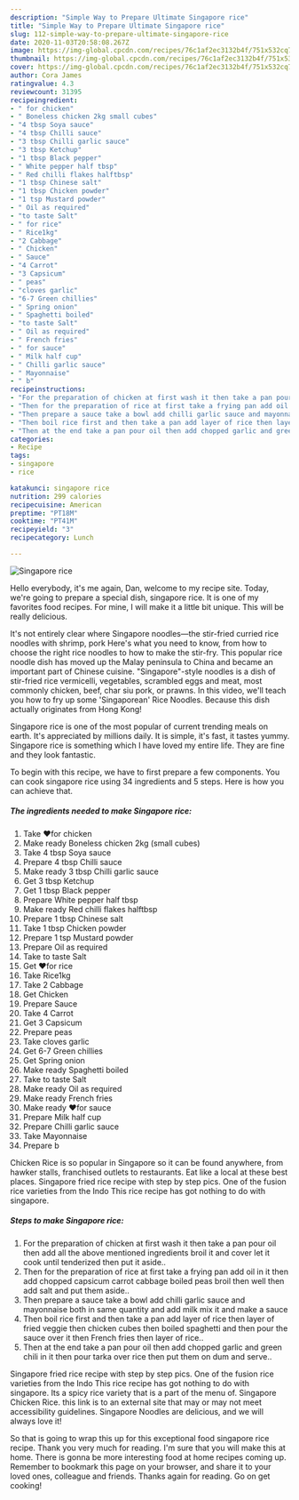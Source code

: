```yaml
---
description: "Simple Way to Prepare Ultimate Singapore rice"
title: "Simple Way to Prepare Ultimate Singapore rice"
slug: 112-simple-way-to-prepare-ultimate-singapore-rice
date: 2020-11-03T20:58:08.267Z
image: https://img-global.cpcdn.com/recipes/76c1af2ec3132b4f/751x532cq70/singapore-rice-recipe-main-photo.jpg
thumbnail: https://img-global.cpcdn.com/recipes/76c1af2ec3132b4f/751x532cq70/singapore-rice-recipe-main-photo.jpg
cover: https://img-global.cpcdn.com/recipes/76c1af2ec3132b4f/751x532cq70/singapore-rice-recipe-main-photo.jpg
author: Cora James
ratingvalue: 4.3
reviewcount: 31395
recipeingredient:
- " for chicken"
- " Boneless chicken 2kg small cubes"
- "4 tbsp Soya sauce"
- "4 tbsp Chilli sauce"
- "3 tbsp Chilli garlic sauce"
- "3 tbsp Ketchup"
- "1 tbsp Black pepper"
- " White pepper half tbsp"
- " Red chilli flakes halftbsp"
- "1 tbsp Chinese salt"
- "1 tbsp Chicken powder"
- "1 tsp Mustard powder"
- " Oil as required"
- "to taste Salt"
- " for rice"
- " Rice1kg"
- "2 Cabbage"
- " Chicken"
- " Sauce"
- "4 Carrot"
- "3 Capsicum"
- " peas"
- "cloves garlic"
- "6-7 Green chillies"
- " Spring onion"
- " Spaghetti boiled"
- "to taste Salt"
- " Oil as required"
- " French fries"
- " for sauce"
- " Milk half cup"
- " Chilli garlic sauce"
- " Mayonnaise"
- " b"
recipeinstructions:
- "For the preparation of chicken at first wash it then take a pan pour oil then add all the above mentioned ingredients broil it and cover let it cook until tenderized then put it aside.."
- "Then for the preparation of rice at first take a frying pan add oil in it then add chopped capsicum carrot cabbage boiled peas broil then well then add salt and put them aside.."
- "Then prepare a sauce take a bowl add chilli garlic sauce and mayonnaise both in same quantity and add milk mix it and make a sauce"
- "Then boil rice first and then take a pan add layer of rice then layer of fried veggie then chicken cubes then boiled spaghetti and then pour the sauce over it then French fries then layer of rice.."
- "Then at the end take a pan pour oil then add chopped garlic and green chili in it then pour tarka over rice then put them on dum and serve.."
categories:
- Recipe
tags:
- singapore
- rice

katakunci: singapore rice 
nutrition: 299 calories
recipecuisine: American
preptime: "PT18M"
cooktime: "PT41M"
recipeyield: "3"
recipecategory: Lunch

---
```



![Singapore rice](https://img-global.cpcdn.com/recipes/76c1af2ec3132b4f/751x532cq70/singapore-rice-recipe-main-photo.jpg)

Hello everybody, it's me again, Dan, welcome to my recipe site. Today, we're going to prepare a special dish, singapore rice. It is one of my favorites food recipes. For mine, I will make it a little bit unique. This will be really delicious.

It&#39;s not entirely clear where Singapore noodles—the stir-fried curried rice noodles with shrimp, pork Here&#39;s what you need to know, from how to choose the right rice noodles to how to make the stir-fry. This popular rice noodle dish has moved up the Malay peninsula to China and became an important part of Chinese cuisine. &#34;Singapore&#34;-style noodles is a dish of stir-fried rice vermicelli, vegetables, scrambled eggs and meat, most commonly chicken, beef, char siu pork, or prawns. In this video, we&#39;ll teach you how to fry up some &#39;Singaporean&#39; Rice Noodles. Because this dish actually originates from Hong Kong!

Singapore rice is one of the most popular of current trending meals on earth. It's appreciated by millions daily. It is simple, it's fast, it tastes yummy. Singapore rice is something which I have loved my entire life. They are fine and they look fantastic.


To begin with this recipe, we have to first prepare a few components. You can cook singapore rice using 34 ingredients and 5 steps. Here is how you can achieve that.

<!--inarticleads1-->

##### The ingredients needed to make Singapore rice:

1. Take  ❤for chicken
1. Make ready  Boneless chicken 2kg (small cubes)
1. Take 4 tbsp Soya sauce
1. Prepare 4 tbsp Chilli sauce
1. Make ready 3 tbsp Chilli garlic sauce
1. Get 3 tbsp Ketchup
1. Get 1 tbsp Black pepper
1. Prepare  White pepper half tbsp
1. Make ready  Red chilli flakes halftbsp
1. Prepare 1 tbsp Chinese salt
1. Take 1 tbsp Chicken powder
1. Prepare 1 tsp Mustard powder
1. Prepare  Oil as required
1. Take to taste Salt
1. Get  ❤for rice
1. Take  Rice1kg
1. Take 2 Cabbage
1. Get  Chicken
1. Prepare  Sauce
1. Take 4 Carrot
1. Get 3 Capsicum
1. Prepare  peas
1. Take cloves garlic
1. Get 6-7 Green chillies
1. Get  Spring onion
1. Make ready  Spaghetti boiled
1. Take to taste Salt
1. Make ready  Oil as required
1. Make ready  French fries
1. Make ready  ❤for sauce
1. Prepare  Milk half cup
1. Prepare  Chilli garlic sauce
1. Take  Mayonnaise
1. Prepare  b


Chicken Rice is so popular in Singapore so it can be found anywhere, from hawker stalls, franchised outlets to restaurants. Eat like a local at these best places. Singapore fried rice recipe with step by step pics. One of the fusion rice varieties from the Indo This rice recipe has got nothing to do with singapore. 

<!--inarticleads2-->

##### Steps to make Singapore rice:

1. For the preparation of chicken at first wash it then take a pan pour oil then add all the above mentioned ingredients broil it and cover let it cook until tenderized then put it aside..
1. Then for the preparation of rice at first take a frying pan add oil in it then add chopped capsicum carrot cabbage boiled peas broil then well then add salt and put them aside..
1. Then prepare a sauce take a bowl add chilli garlic sauce and mayonnaise both in same quantity and add milk mix it and make a sauce
1. Then boil rice first and then take a pan add layer of rice then layer of fried veggie then chicken cubes then boiled spaghetti and then pour the sauce over it then French fries then layer of rice..
1. Then at the end take a pan pour oil then add chopped garlic and green chili in it then pour tarka over rice then put them on dum and serve..


Singapore fried rice recipe with step by step pics. One of the fusion rice varieties from the Indo This rice recipe has got nothing to do with singapore. Its a spicy rice variety that is a part of the menu of. Singapore Chicken Rice. this link is to an external site that may or may not meet accessibility guidelines. Singapore Noodles are delicious, and we will always love it! 

So that is going to wrap this up for this exceptional food singapore rice recipe. Thank you very much for reading. I'm sure that you will make this at home. There is gonna be more interesting food at home recipes coming up. Remember to bookmark this page on your browser, and share it to your loved ones, colleague and friends. Thanks again for reading. Go on get cooking!
